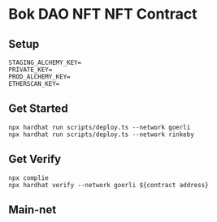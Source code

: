 # Bok DAO NFT NFT Contract

## Setup

```
STAGING_ALCHEMY_KEY=
PRIVATE_KEY=
PROD_ALCHEMY_KEY=
ETHERSCAN_KEY=
```

## Get Started

```
npx hardhat run scripts/deploy.ts --network goerli
npx hardhat run scripts/deploy.ts --network rinkeby
```

## Get Verify

```
npx complie
npx hardhat verify --network goerli ${contract address}
```

## Main-net

```

```

